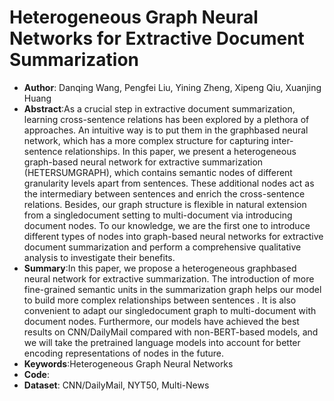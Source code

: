 # Heterogeneous Graph Neural Networks for Extractive Document Summarization
* **Author**: Danqing Wang, Pengfei Liu, Yining Zheng, Xipeng Qiu, Xuanjing Huang
* **Abstract**:As a crucial step in extractive document summarization, learning cross-sentence relations has been explored by a plethora of approaches. An intuitive way is to put them in the graphbased neural network, which has a more complex structure for capturing inter-sentence relationships. In this paper, we present a heterogeneous graph-based neural network for extractive summarization (HETERSUMGRAPH), which contains semantic nodes of different granularity levels apart from sentences. These additional nodes act as the intermediary between sentences and enrich the cross-sentence relations. Besides, our graph structure is flexible in natural extension from a singledocument setting to multi-document via introducing document nodes. To our knowledge, we are the first one to introduce different types of nodes into graph-based neural networks for extractive document summarization and perform a comprehensive qualitative analysis to investigate their benefits.
* **Summary**:In this paper, we propose a heterogeneous graphbased neural network for extractive summarization. The introduction of more fine-grained semantic units in the summarization graph helps our model to build more complex relationships between sentences . It is also convenient to adapt our singledocument graph to multi-document with document nodes. Furthermore, our models have achieved the best results on CNN/DailyMail compared with non-BERT-based models, and we will take the pretrained language models into account for better encoding representations of nodes in the future.
* **Keywords**:Heterogeneous Graph Neural Networks
* **Code**:
* **Dataset**: CNN/DailyMail, NYT50, Multi-News
